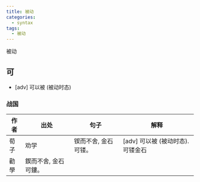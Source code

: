 ```yaml
---
title: 被动
categories:
  - syntax
tags:
  - 被动
---
```

被动
<!-- more -->

## 可
* [adv] 可以被 (被动时态)

### 战国
作者|出处|句子|解释
---|---|---|---
荀子|劝学|锲而不舍, 金石可镂。|[adv] 可以被 (被动时态). 可镂金石
  |勸學|鍥而不舍, 金石可鏤。|

